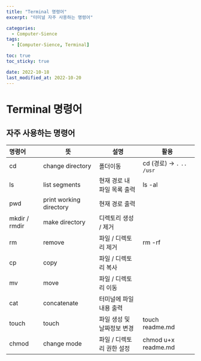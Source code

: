 ```yaml
---
title: "Terminal 명령어"
excerpt: "터미널 자주 사용하는 명령어"

categories:
  - Computer-Sience
tags:
  - [Computer-Sience, Terminal]

toc: true
toc_sticky: true

date: 2022-10-18
last_modified_at: 2022-10-20
---
```


# Terminal 명령어

## 자주 사용하는 명령어

| 명령어        | 뜻                      | 설명                        | 활용                        |
| :------------ | ----------------------- | --------------------------- | --------------------------- |
| cd            | change directory        | 폴더이동                    | cd (경로) → `.` `..` `/usr` |
| ls            | list segments           | 현재 경로 내 파일 목록 출력 | ls -al                      |
| pwd           | print working directory | 현재 경로 출력              |                             |
| mkdir / rmdir | make directory          | 디렉토리 생성 / 제거        |                             |
| rm            | remove                  | 파일 / 디렉토리 제거        | rm -rf                      |
| cp            | copy                    | 파일 / 디렉토리 복사        |                             |
| mv            | move                    | 파일 / 디렉토리 이동        |                             |
| cat           | concatenate             | 터미널에 파일 내용 출력     |                             |
| touch         | touch                   | 파일 생성 및 날짜정보 변경  | touch readme.md             |
| chmod         | change mode             | 파일 / 디렉토리 권한 설정   | chmod u+x readme.md         |
